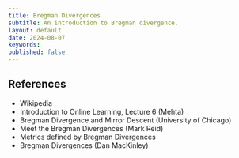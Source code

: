 ```yaml
---
title: Bregman Divergences
subtitle: An introduction to Bregman divergence.
layout: default
date: 2024-08-07
keywords:
published: false
---
```


## References
- Wikipedia
- Introduction to Online Learning, Lecture 6 (Mehta)
- Bregman Divergence and Mirror Descent (University of Chicago)
- Meet the Bregman Divergences (Mark Reid)
- Metrics defined by Bregman Divergences
- Bregman Divergences (Dan MacKinley)
